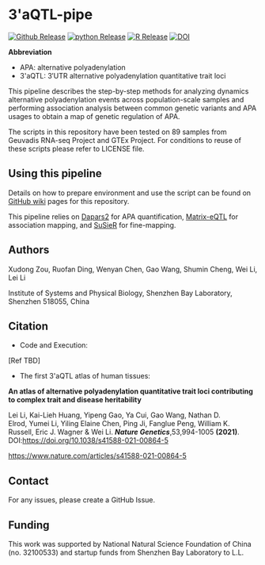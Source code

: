 # 3'aQTL-pipe

[![Github Release](https://img.shields.io/badge/release-v1.1-brightgreen)](https://github.com/3UTR/3aQTL-pipe)
[![python Release](https://img.shields.io/badge/python-3.8-brightgreen)](https://www.python.org/downloads/)
[![R Release](https://img.shields.io/badge/R-3.6.3-brightgreen)](https://cran.r-project.org/)
[![DOI](https://zenodo.org/badge/480019097.svg)](https://zenodo.org/badge/latestdoi/480019097)

**Abbreviation** 
* APA: alternative polyadenylation
* 3'aQTL: 3′UTR alternative polyadenylation quantitative trait loci

This pipeline describes the step-by-step methods for analyzing dynamics alternative polyadenylation events across population-scale samples and performing association analysis between common genetic variants and APA usages to obtain a map of genetic regulation of APA. 

The scripts in this repository have been tested on 89 samples from Geuvadis RNA-seq Project and GTEx Project.
For conditions to reuse of these scripts please refer to LICENSE file.

## Using this pipeline
Details on how to prepare environment and use the script can be found on [GitHub wiki](https://github.com/3UTR/3aQTL-pipe/wiki) pages for this repository.

This pipeline relies on [Dapars2](https://github.com/3UTR/DaPars2) for APA quantification, [Matrix-eQTL](http://www.bios.unc.edu/research/genomic_software/Matrix_eQTL/) for association mapping, and [SuSieR](https://github.com/stephenslab/susieR![image](https://user-images.githubusercontent.com/10413520/160762171-0a0e0d3c-f3ee-43a5-8b12-0920eba2dfac.png)
) for fine-mapping.

## Authors

Xudong Zou, Ruofan Ding, Wenyan Chen, Gao Wang, Shumin Cheng, Wei Li, Lei Li

Institute of Systems and Physical Biology, Shenzhen Bay Laboratory, Shenzhen 518055, China

## Citation
* Code and Execution:

[Ref TBD]

* The first 3'aQTL atlas of human tissues:

**An atlas of alternative polyadenylation quantitative trait loci contributing to complex trait and disease heritability**

Lei Li, Kai-Lieh Huang, Yipeng Gao, Ya Cui, Gao Wang, Nathan D. Elrod, Yumei Li, Yiling Elaine Chen, Ping Ji, Fanglue Peng, William K. Russell, Eric J. Wagner & Wei Li. ***Nature Genetics***,53,994-1005 **(2021)**. DOI:https://doi.org/10.1038/s41588-021-00864-5

https://www.nature.com/articles/s41588-021-00864-5

## Contact
For any issues, please create a GitHub Issue.

## Funding
This work was supported by National Natural Science Foundation of China (no. 32100533) and startup funds from Shenzhen Bay Laboratory to L.L.
